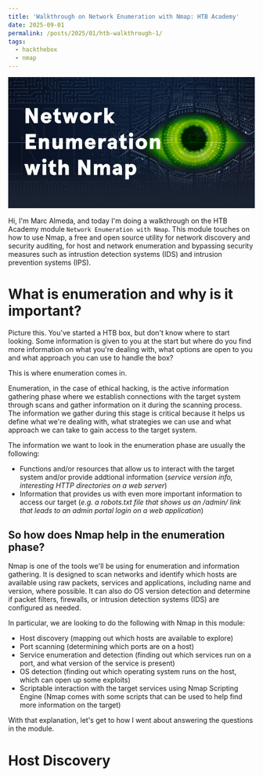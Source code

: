```yaml
---
title: 'Walkthrough on Network Enumeration with Nmap: HTB Academy'
date: 2025-09-01
permalink: /posts/2025/01/htb-walkthrough-1/
tags:
  - hackthebox
  - nmap
---
```


![Network Enumeration with Nmap](../images/htb-nmap-logo.png "Network Enumeration with Nmap")

Hi, I'm Marc Almeda, and today I'm doing a walkthrough on the HTB Academy module `Network Enumeration with Nmap`. This module touches on how to use Nmap, a free and open source utility for network discovery and security auditing, for host and network enumeration and bypassing security measures such as intrustion detection systems (IDS) and intrusion prevention systems (IPS).

What is enumeration and why is it important?
=======
Picture this. You've started a HTB box, but don't know where to start looking. Some information is given to you at the start but where do you find more information on what you're dealing with, what options are open to you and what approach you can use to handle the box?

This is where enumeration comes in.

Enumeration, in the case of ethical hacking, is the active information gathering phase where we establish connections with the target system through scans and gather information on it during the scanning process. The information we gather during this stage is critical because it helps us define what we're dealing with, what strategies we can use and what approach we can take to gain access to the target system.

The information we want to look in the enumeration phase are usually the following:
* Functions and/or resources that allow us to interact with the target system and/or provide addtional information (*service version info, interesting HTTP directories on a web server*)
* Information that provides us with even more important information to access our target (*e.g. a robots.txt file that shows us an /admin/ link that leads to an admin portal login on a web application*)

So how does Nmap help in the enumeration phase?
-----
Nmap is one of the tools we'll be using for enumeration and information gathering. It is designed to scan networks and identify which hosts are available using raw packets, services and applications, including name and version, where possible. It can also do OS version detection and determine if packet filters, firewalls, or intrusion detection systems (IDS) are configured as needed.

In particular, we are looking to do the following with Nmap in this module:
* Host discovery (mapping out which hosts are available to explore)
* Port scanning (determining which ports are on a host)
* Service enumeration and detection (finding out which services run on a port, and what version of the service is present)
* OS detection (finding out which operating system runs on the host, which can open up some exploits)
* Scriptable interaction with the target services using Nmap Scripting Engine (Nmap comes with some scripts that can be used to help find more information on the target)


With that explanation, let's get to how I went about answering the questions in the module.

Host Discovery
======
